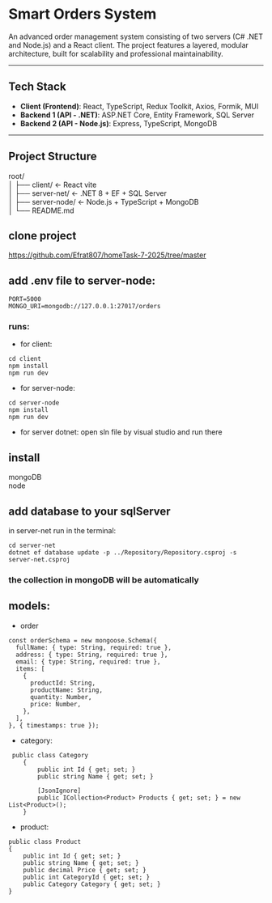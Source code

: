 #  Smart Orders System

An advanced order management system consisting of two servers (C# .NET and Node.js) and a React client.
The project features a layered, modular architecture, built for scalability and professional maintainability.

---
##  Tech Stack

- **Client (Frontend)**: React, TypeScript, Redux Toolkit, Axios, Formik, MUI  
- **Backend 1 (API - .NET)**: ASP.NET Core, Entity Framework, SQL Server  
- **Backend 2 (API - Node.js)**: Express, TypeScript, MongoDB  

---


##  Project Structure

root/   
│
├── client/ ←  React vite   
│
├── server-net/ ← .NET 8 + EF + SQL Server   
│
├── server-node/ ←  Node.js + TypeScript + MongoDB   
│
└── README.md   

## clone project   
https://github.com/Efrat807/homeTask-7-2025/tree/master

## add .env file to server-node:
```  
PORT=5000
MONGO_URI=mongodb://127.0.0.1:27017/orders
```  

### runs:  
- for client:    
```   
cd client
npm install
npm run dev
```   

- for server-node:
```   
cd server-node
npm install
npm run dev
```   

- for server dotnet:
open sln file by visual studio and run there


## install
mongoDB  
node

## add database to your sqlServer   
in server-net run in the terminal:
```   
cd server-net   
dotnet ef database update -p ../Repository/Repository.csproj -s server-net.csproj
```   
### the collection in mongoDB will be automatically

## models:  
- order
```  
const orderSchema = new mongoose.Schema({
  fullName: { type: String, required: true },
  address: { type: String, required: true },
  email: { type: String, required: true },
  items: [
    {
      productId: String,
      productName: String,
      quantity: Number,
      price: Number,
    },
  ],
}, { timestamps: true });
```  
- category:   
```  
 public class Category
    {
        public int Id { get; set; }
        public string Name { get; set; }

        [JsonIgnore]
        public ICollection<Product> Products { get; set; } = new List<Product>();
    }
```  

- product:  
```  
public class Product
{
    public int Id { get; set; }
    public string Name { get; set; }
    public decimal Price { get; set; }
    public int CategoryId { get; set; }
    public Category Category { get; set; }
}
```  

